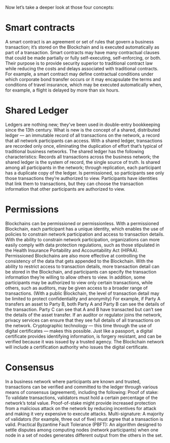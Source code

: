 Now let’s take a deeper look at those four concepts:
# Smart contracts
A smart contract is an agreement or set of rules that govern a business transaction; it’s stored on the Blockchain and is executed automatically as part of a transaction. Smart contracts may have many contractual clauses that could be made partially or fully self-executing, self-enforcing, or both. Their purpose is to provide security superior to traditional contract law while reducing the costs and delays associated with traditional contracts.
For example, a smart contract may define contractual conditions under which corporate bond transfer occurs or it may encapsulate the terms and conditions of travel insurance, which may be executed automatically when, for example, a flight is delayed by more than six hours.
# Shared Ledger
Ledgers are nothing new; they’ve been used in double-entry bookkeeping since the 13th century. What is new is the concept of a shared, distributed ledger — an immutable record of all transactions on the network, a record that all network participants can access. With a shared ledger, transactions are recorded only once, eliminating the duplication of effort that’s typical of traditional business networks. The shared ledger has the following characteristics:
Records all transactions across the business network; the shared ledger is the system of record, the single source of truth.
Is shared among all participants in the network; through replication, each participant has a duplicate copy of the ledger.
Is permissioned, so participants see only those transactions they’re authorized to view. Participants have identities that link them to transactions, but they can choose the transaction information that other participants are authorized to view.
# Permissions
Blockchains can be permissioned or permissionless. With a permissioned Blockchain, each participant has a unique identity, which enables the use of policies to constrain network participation and access to transaction details. With the ability to constrain network participation, organizations can more easily comply with data protection regulations, such as those stipulated in the Health Insurance Portability and Accountability Act (HIPAA). Permissioned Blockchains are also more effective at controlling the consistency of the data that gets appended to the Blockchain.
With the ability to restrict access to transaction details, more transaction detail can be stored in the Blockchain, and participants can specify the transaction information they’re willing to allow others to view. In addition, some participants may be authorized to view only certain transactions, while others, such as auditors, may be given access to a broader range of transactions. (With a public Blockchain, the level of transaction detail may be limited to protect confidentiality and anonymity)
For example, if Party A transfers an asset to Party B, both Party A and Party B can see the details of the transaction. Party C can see that A and B have transacted but can’t see the details of the asset transfer. If an auditor or regulator joins the network, privacy services can ensure that they see full details of all transactions on the network. Cryptographic technology — this time through the use of digital certificates — makes this possible.
Just like a passport, a digital certificate provides identifying information, is forgery resistant, and can be verified because it was issued by a trusted agency. The Blockchain network will include a certification authority who issues the digital certificate.
# Consensus
In a business network where participants are known and trusted, transactions can be verified and committed to the ledger through various means of consensus (agreement), including the following:
Proof of stake: To validate transactions, validators must hold a certain percentage of the network’s total value. Proof-of-stake might provide increased protection from a malicious attack on the network by reducing incentives for attack and making it very expensive to execute attacks.
Multi-signature: A majority of validators (for example, three out of five) must agree that a transaction is valid.
Practical Byzantine Fault Tolerance (PBFT): An algorithm designed to settle disputes among computing nodes (network participants) when one node in a set of nodes generates different output from the others in the set.
